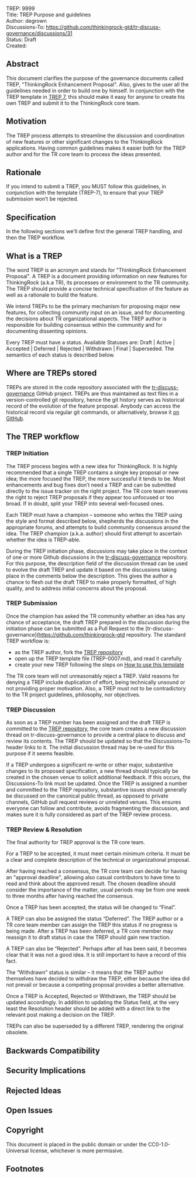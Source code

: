 TREP: 9999<br/>
Title: TREP Purpose and guidelines<br/>
Author: degrown<br/>
Discussions-To: https://github.com/thinkingrock-gtd/tr-discuss-governance/discussions/31<br/>
Status: Draft<br/>
Created: <br/>


## Abstract

This document clarifies the purpose of the governance documents called TREP, "ThinkingRock Enhancement Proposal".
Also, gives to the user all the guidelines needed in order to build one by himself. 
In conjunction with the TREP template in [TREP 7](/TREP/TREP-0007.md),
this should make it easy for anyone to create his own TREP and submit it to the ThinkingRock core team.


## Motivation

The TREP process attempts to streamline the discussion and coordination of new features or other significant changes to the ThinkingRock applications.
Having common guidelines makes it easier both for the TREP author and for the TR core team to process the ideas presented.


## Rationale

If you intend to submit a TREP, you MUST follow this guidelines,
in conjunction with the template (TREP-7), to ensure that your TREP submission won’t be rejected.


## Specification

In the following sections we'll define first the general TREP handling, and then the TREP workflow.


## What is a TREP

The word TREP is an acronym and stands for "ThinkingRock Enhancement Proposal".
A TREP is a document providing information on new features for ThinkingRock (a.k.a TR),
its processes or environment to the TR community.
The TREP should provide a concise technical specification of the feature
as well as a rationale to build the feature.

We intend TREPs to be the primary mechanism for proposing major new features,
for collecting community input on an issue, and for documenting the decisions about TR organizational aspects.
The TREP author is responsible for building consensus within the community and for documenting dissenting opinions.

Every TREP must have a status.
Available Statuses are: Draft | Active | Accepted | Deferred | Rejected | Withdrawn | Final | Superseded.
The semantics of each status is described below.


## Where are TREPs stored

TREPs are stored in the code repository associated with the
[tr-discuss-governance](https://github.com/thinkingrock-gtd/tr-discuss-governance/) GitHub project.
TREPs are thus maintained as text files in a version-controlled git repository,
hence the git history serves as historical record of the evolution of the feature proposal.
Anybody can access the historical record via regular git commands, or alternatively, browse it
[on GitHub](https://github.com/thinkingrock-gtd/tr-discuss-governance/tree/main/TREP).


## The TREP workflow

### TREP Initiation

The TREP process begins with a new idea for ThinkingRock.
It is highly recommended that a single TREP contains a single key proposal or new idea;
the more focused the TREP, the more successful it tends to be.
Most enhancements and bug fixes don’t need a TREP
and can be submitted directly to the issue tracker on the right project.
The TR core team reserves the right to reject TREP proposals if they appear too unfocused or too broad.
If in doubt, split your TREP into several well-focused ones.

Each TREP must have a champion – someone who writes the TREP using the style and format described below,
shepherds the discussions in the appropriate forums, and attempts to build community consensus around the idea.
The TREP champion (a.k.a. author) should first attempt to ascertain whether the idea is TREP-able.

During the TREP initiation phase, discussions may take place in the context of one or more Github discussions
in the [tr-discuss-governance](https://github.com/thinkingrock-gtd/tr-discuss-governance/discussions) repository.
For this purpose, the description field of the discussion thread can be used to evolve the draft TREP and update
it based on the discussions taking place in the comments below the description.
This gives the author a chance to flesh out the draft TREP to make properly formatted, of high quality,
and to address initial concerns about the proposal.


### TREP Submission

Once the champion has asked the TR community whether an idea has any chance of acceptance, the draft TREP
prepared in the discussion during the initiation phase can be submitted as a Pull Request to the
[tr-discuss-governance](https://github.com/thinkingrock-gtd repository. The standard TREP workflow is:

- as the TREP author, fork the [TREP repository](https://github.com/thinkingrock-gtd/tr-discuss-governance)
- open up the TREP template file (TREP-0007.md), and read it carefully
- create your new TREP following the steps on [How to use this template](/TREP/TREP-0007.md#how-to-use-this-template)


The TR core team will not unreasonably reject a TREP.
Valid reasons for denying a TREP include duplication of effort,
being technically unsound or not providing proper motivation.
Also, a TREP must not to be contradictory to the TR project guidelines, philosophy, nor objectives.

### TREP Discussion
As soon as a TREP number has been assigned and the draft TREP is committed to the
[TREP repository](https://github.com/thinkingrock-gtd/tr-discuss-governance),
the core team creates a new discussion thread on tr-discuss-governance
to provide a central place to discuss and review its contents.
The TREP should be updated so that the Discussions-To header links to it.
The initial discussion thread may be re-used for this purpose if it seems feasible.

If a TREP undergoes a significant re-write or other major, substantive changes to its proposed specification,
a new thread should typically be created in the chosen venue to solicit additional feedback.
If this occurs, the Discussions-To link must be updated.
Once the TREP is assigned a number and committed to the TREP repository,
substantive issues should generally be discussed on the canonical public thread,
as opposed to private channels, GitHub pull request reviews or unrelated venues.
This ensures everyone can follow and contribute, avoids fragmenting the discussion,
and makes sure it is fully considered as part of the TREP review process.

### TREP Review & Resolution
The final authority for TREP approval is the TR core team.

For a TREP to be accepted, it must meet certain minimum criteria.
It must be a clear and complete description of the technical or organizational proposal.

After having reached a consensus, the TR core team can decide for having an "approval deadline",
allowing also casual contributors to have time to read and think about the approved result.
The chosen deadline should consider the importance of the matter,
usual periods may be from one week to three months after having reached the consensus.

Once a TREP has been accepted, the status will be changed to “Final”.

A TREP can also be assigned the status “Deferred”.
The TREP author or a TR core team member can assign the TREP this status if no progress is being made.
After a TREP has been deferred, a TR core member may reassign it to draft status
in case the TREP should gain new traction.

A TREP can also be “Rejected”.
Perhaps after all has been said, it becomes clear that it was not a good idea.
It is still important to have a record of this fact.

The “Withdrawn” status is similar – it means that the TREP author themselves have decided to withdraw the TREP,
either because the idea did not prevail or because a competing proposal provides a better alternative.

Once a TREP is Accepted, Rejected or Withdrawn, the TREP should be updated accordingly.
In addition to updating the Status field, at the very least the Resolution header
should be added with a direct link to the relevant post making a decision on the TREP.

TREPs can also be superseded by a different TREP, rendering the original obsolete.



## Backwards Compatibility


## Security Implications


## Rejected Ideas


## Open Issues


## Copyright

This document is placed in the public domain or under the CC0-1.0-Universal license,
whichever is more permissive.


## Footnotes

